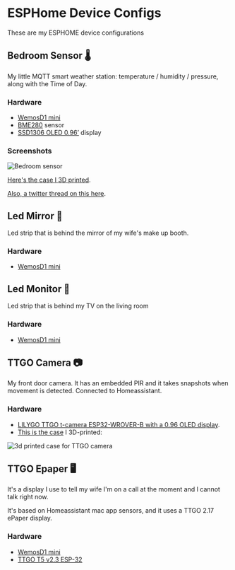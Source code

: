 # ESPHome Device Configs

These are my ESPHOME device configurations

## Bedroom Sensor 🌡

My little MQTT smart weather station: temperature / humidity / pressure, along with the Time of Day.

### Hardware

* [WemosD1 mini](https://www.wemos.cc/en/latest/d1/d1_mini.html) 
* [BME280](https://pt.aliexpress.com/item/32848964559.html?spm=a2g0o.productlist.0.0.6f952a393i5hwA&algo_pvid=03959d68-9c58-4af4-843a-b67f04836548&algo_expid=03959d68-9c58-4af4-843a-b67f04836548-0&btsid=0bb0623416157313229578496ed67f&ws_ab_test=searchweb0_0,searchweb201602_,searchweb201603_) sensor
* [SSD1306 OLED 0.96’](https://pt.aliexpress.com/item/32957392300.html?spm=a2g0o.productlist.0.0.501e52c42hMQo1&algo_pvid=23c599d2-de1b-482a-bff6-7e524a00d36c&algo_expid=23c599d2-de1b-482a-bff6-7e524a00d36c-0&btsid=0bb0623216157308893082349eb5b2&ws_ab_test=searchweb0_0,searchweb201602_,searchweb201603_) display

### Screenshots

![Bedroom sensor](https://pbs.twimg.com/media/EY9y1i1WsAI9ds2?format=jpg&name=small)

[Here's the case I 3D printed](https://www.thingiverse.com/thing:3548757).

[Also, a twitter thread on this here](https://twitter.com/crsantos/status/1265356291830091776).

## Led Mirror 🚥

Led strip that is behind the mirror of my wife's make up booth.

### Hardware

* [WemosD1 mini](https://www.wemos.cc/en/latest/d1/d1_mini.html)

## Led Monitor 🚥

Led strip that is behind my TV on the living room

### Hardware

* [WemosD1 mini](https://www.wemos.cc/en/latest/d1/d1_mini.html)

## TTGO Camera 📷

My front door camera. It has an embedded PIR and it takes snapshots when movement is detected. Connected to Homeassistant.

### Hardware

* [LILYGO TTGO t-camera ESP32-WROVER-B with a 0.96 OLED display](https://pt.aliexpress.com/item/4001223247911.html?src=google&albch=shopping&acnt=708-803-3821&isdl=y&slnk=&plac=&mtctp=&albbt=Google_7_shopping&aff_platform=google&aff_short_key=UneMJZVf&&albagn=888888&isSmbAutoCall=false&needSmbHouyi=false&albcp=9437679086&albag=97536833404&trgt=296904914040&crea=pt4001223247911&netw=u&device=c&albpg=296904914040&albpd=pt4001223247911&gclid=CjwKCAiAhbeCBhBcEiwAkv2cY0yI-uifq4vLAOgErEMLv1rFN3rr1kpWW9bn6bK1RsxfTBbAd-m2bBoCQokQAvD_BwE&gclsrc=aw.ds).
* [This is the case](https://www.thingiverse.com/thing:3440888) I 3D-printed:

![3d printed case for TTGO camera](https://cdn.thingiverse.com/renders/45/3d/5e/3f/4e/7b261ba72ebf5d6b2bae8b4137dcc9d3_preview_featured.jpg)

## TTGO Epaper 🖥

It's a display I use to tell my wife I'm on a call at the moment and I cannot talk right now.

It's based on Homeassistant mac app sensors, and it uses a TTGO 2.17 ePaper display.

### Hardware

* [WemosD1 mini](https://www.wemos.cc/en/latest/d1/d1_mini.html)
* [TTGO T5 v2.3 ESP-32](https://pt.aliexpress.com/item/4000470799197.html?spm=a2g0s.9042311.0.0.5639b90adwznmZ)